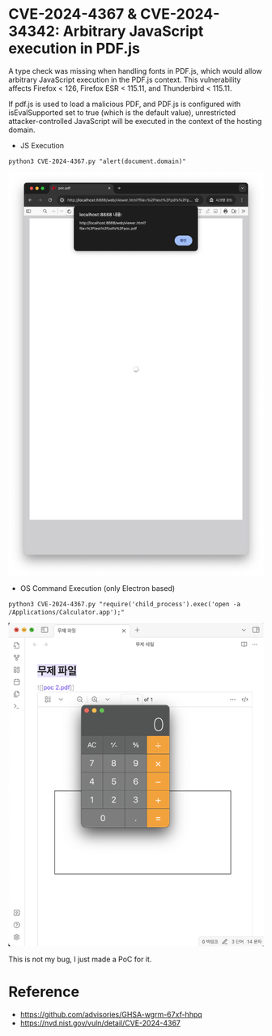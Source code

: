 # CVE-2024-4367 & CVE-2024-34342: Arbitrary JavaScript execution in PDF.js

A type check was missing when handling fonts in PDF.js, which would allow arbitrary JavaScript execution in the PDF.js context. This vulnerability affects Firefox < 126, Firefox ESR < 115.11, and Thunderbird < 115.11.

If pdf.js is used to load a malicious PDF, and PDF.js is configured with isEvalSupported set to true (which is the default value), unrestricted attacker-controlled JavaScript will be executed in the context of the hosting domain.

- JS Execution
```
python3 CVE-2024-4367.py "alert(document.domain)"
```

![PoC_JS](./result_js.png)

- OS Command Execution (only Electron based)
```
python3 CVE-2024-4367.py "require('child_process').exec('open -a /Applications/Calculator.app');"
```

![PoC_OS](./result_os.png)


This is not my bug, I just made a PoC for it.

# Reference

- https://github.com/advisories/GHSA-wgrm-67xf-hhpq
- https://nvd.nist.gov/vuln/detail/CVE-2024-4367
